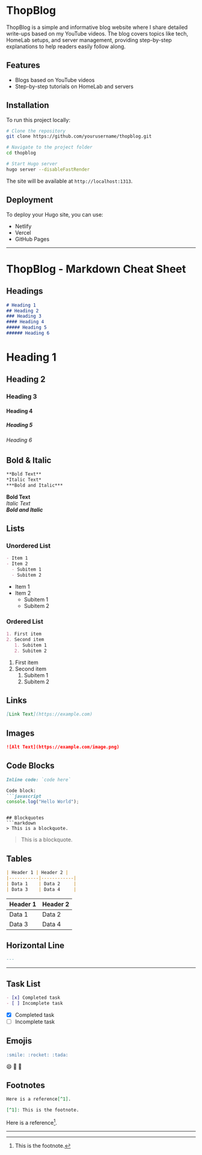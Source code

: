 # ThopBlog

ThopBlog is a simple and informative blog website where I share detailed write-ups based on my YouTube videos. The blog covers topics like tech, HomeLab setups, and server management, providing step-by-step explanations to help readers easily follow along.

## Features
- Blogs based on YouTube videos
- Step-by-step tutorials on HomeLab and servers

## Installation
To run this project locally:

```sh
# Clone the repository
git clone https://github.com/yourusername/thopblog.git

# Navigate to the project folder
cd thopblog

# Start Hugo server
hugo server --disableFastRender
```

The site will be available at `http://localhost:1313`.

## Deployment
To deploy your Hugo site, you can use:
- Netlify
- Vercel
- GitHub Pages

---

# ThopBlog - Markdown Cheat Sheet

## Headings
```markdown
# Heading 1
## Heading 2
### Heading 3
#### Heading 4
##### Heading 5
###### Heading 6
```
# Heading 1
## Heading 2
### Heading 3
#### Heading 4
##### Heading 5
###### Heading 6

## Bold & Italic
```markdown
**Bold Text**  
*Italic Text*  
***Bold and Italic***
```

**Bold Text**  
*Italic Text*  
***Bold and Italic***

## Lists
### Unordered List
```markdown
- Item 1
- Item 2
  - Subitem 1
  - Subitem 2
```
- Item 1
- Item 2
  - Subitem 1
  - Subitem 2

### Ordered List
```markdown
1. First item
2. Second item
   1. Subitem 1
   2. Subitem 2
```
1. First item
2. Second item
   1. Subitem 1
   2. Subitem 2

## Links
```markdown
[Link Text](https://example.com)
```

## Images
```markdown
![Alt Text](https://example.com/image.png)
```

## Code Blocks
```markdown
Inline code: `code here`

Code block:
```javascript
console.log("Hello World");
```
```

## Blockquotes
```markdown
> This is a blockquote.
```
> This is a blockquote.

## Tables
```markdown
| Header 1 | Header 2 |
|-----------|------------|
| Data 1    | Data 2     |
| Data 3    | Data 4     |
```
| Header 1 | Header 2 |
|-----------|------------|
| Data 1    | Data 2     |
| Data 3    | Data 4     |

## Horizontal Line
```markdown
---
```
---

## Task List
```markdown
- [x] Completed task
- [ ] Incomplete task
```
- [x] Completed task
- [ ] Incomplete task

## Emojis
```markdown
:smile: :rocket: :tada:
```
:smile: :rocket: :tada:

## Footnotes
```markdown
Here is a reference[^1].

[^1]: This is the footnote.
```
Here is a reference[^1].

[^1]: This is the footnote.

---